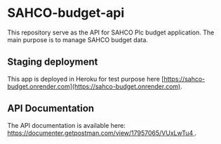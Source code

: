 # SAHCO-budget-api

This repository serve as the API for SAHCO Plc budget application. The main purpose is to manage SAHCO budget data.

## Staging deployment

This app is deployed in Heroku for test purpose here [https://sahco-budget.onrender.com](https://sahco-budget.onrender.com).

## API Documentation

The API documentation is available here: [https://documenter.getpostman.com/view/17957065/VUxLwTu4 ](https://documenter.getpostman.com/view/17957065/VUxLwTu4).
